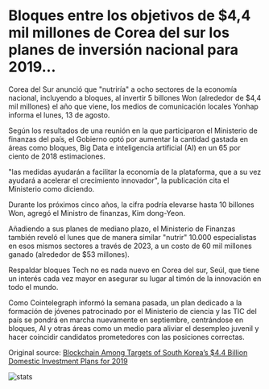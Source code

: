 # Bloques entre los objetivos de $4,4 mil millones de Corea del sur los planes de inversión nacional para 2019...

Corea del Sur anunció que "nutriría" a ocho sectores de la economía nacional, incluyendo a bloques, al invertir 5 billones Won (alrededor de $4,4 mil millones) el año que viene, los medios de comunicación locales Yonhap informa el lunes, 13 de agosto.

Según los resultados de una reunión en la que participaron el Ministerio de finanzas del país, el Gobierno optó por aumentar la cantidad gastada en áreas como bloques, Big Data e inteligencia artificial (AI) en un 65 por ciento de 2018 estimaciones.

"las medidas ayudarán a facilitar la economía de la plataforma, que a su vez ayudará a acelerar el crecimiento innovador", la publicación cita el Ministerio como diciendo.

Durante los próximos cinco años, la cifra podría elevarse hasta 10 billones Won, agregó el Ministro de finanzas, Kim dong-Yeon.

Añadiendo a sus planes de mediano plazo, el Ministerio de Finanzas también reveló el lunes que de manera similar "nutrir" 10.000 especialistas en esos mismos sectores a través de 2023, a un costo de 60 mil millones ganado (alrededor de $53 millones).

Respaldar bloques Tech no es nada nuevo en Corea del sur, Seúl, que tiene un interés cada vez mayor en asegurar su lugar al timón de la innovación en todo el mundo.

Como Cointelegraph informó la semana pasada, un plan dedicado a la formación de jóvenes patrocinado por el Ministerio de ciencia y las TIC del país se pondrá en marcha nuevamente en septiembre, centrándose en bloques, AI y otras áreas como un medio para aliviar el desempleo juvenil y hacer coincidir candidatos prometedores con las posiciones correctas.

Original source: [Blockchain Among Targets of South Korea’s $4.4 Billion Domestic Investment Plans for 2019](https://cointelegraph.com/news/blockchain-among-targets-of-south-koreas-44-billion-domestic-investment-plans-for-2019)

![stats](https://c.statcounter.com/11760860/0/a89fa40b/1/ "stats")